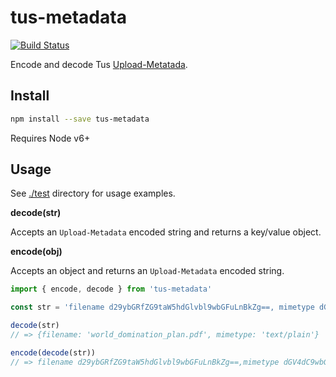 # tus-metadata

[![Build Status](https://travis-ci.org/blockai/tus-metadata.svg?branch=master)](https://travis-ci.org/blockai/tus-metadata)

Encode and decode Tus [Upload-Metatada](http://tus.io/protocols/resumable-upload.html#upload-metadata).

## Install

```bash
npm install --save tus-metadata
```

Requires Node v6+

## Usage

See [./test](./test) directory for usage examples.

**decode(str)**

Accepts an `Upload-Metadata` encoded string and returns a key/value object.

**encode(obj)**

Accepts an object and returns an `Upload-Metadata` encoded string.

```javascript
import { encode, decode } from 'tus-metadata'

const str = 'filename d29ybGRfZG9taW5hdGlvbl9wbGFuLnBkZg==, mimetype dGV4dC9wbGFpbgo='

decode(str)
// => {filename: 'world_domination_plan.pdf', mimetype: 'text/plain'}

encode(decode(str))
// => filename d29ybGRfZG9taW5hdGlvbl9wbGFuLnBkZg==,mimetype dGV4dC9wbGFpbgo=
```